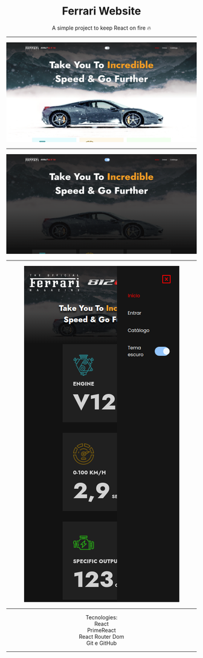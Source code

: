 <h1 align="center">Ferrari Website</h1>

<p align="center">A simple project to keep React on fire 🔥

<p align="center">
<hr>
<img src="./.github/preview1.png" alt="Tela 'Começar' do aplicativo" >
<hr>
<img src="./.github/preview2.png" alt="Tela 'Começar' do aplicativo" >
<hr>
<p align="center"><img src="./.github/preview3.png" alt="Tela 'Começar' do aplicativo" ></p>
</p>

</p>
<hr>
<p align="center">Tecnologies:
<br>React
<br>PrimeReact
<br>React Router Dom
<br>Git e GitHub</p>
<hr>
